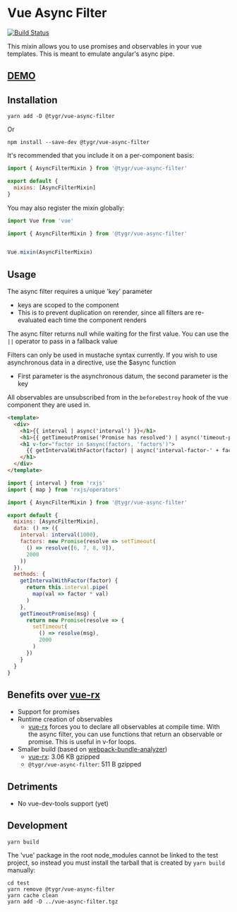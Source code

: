 # Vue Async Filter

[![Build Status](https://travis-ci.org/tylergrinn/vue-async-filter.svg?branch=master)](https://travis-ci.org/tylergrinn/vue-async-filter)

This mixin allows you to use promises and observables in your vue templates. This is meant to emulate angular's async pipe.

## [DEMO](http://vue-async-filter.surge.sh)

## Installation

```
yarn add -D @tygr/vue-async-filter
```
Or
```
npm install --save-dev @tygr/vue-async-filter
```

It's recommended that you include it on a per-component basis:

```js
import { AsyncFilterMixin } from '@tygr/vue-async-filter'

export default {
  mixins: [AsyncFilterMixin]
}
```

You may also register the mixin globally:

```js
import Vue from 'vue'

import { AsyncFilterMixin } from '@tygr/vue-async-filter'


Vue.mixin(AsyncFilterMixin)
```

## Usage

The async filter requires a unique 'key' parameter
  - keys are scoped to the component
  - This is to prevent duplication on rerender, since all filters are re-evaluated each time the component renders

The async filter returns null while waiting for the first value. You can use the `||` operator to pass in a fallback value

Filters can only be used in mustache syntax currently. If you wish to use asynchronous data in a directive, use the $async function
  - First parameter is the asynchronous datum, the second parameter is the key

All observables are unsubscribed from in the `beforeDestroy` hook of the vue component they are used in.

```html
<template>
  <div>
    <h1>{{ interval | async('interval') }}</h1>
    <h1>{{ getTimeoutPromise('Promise has resolved') | async('timeout-promise') || 'loading...' }}</h1>
    <h1 v-for="factor in $async(factors, 'factors')">
      {{ getIntervalWithFactor(factor) | async('interval-factor-' + factor) }}
    </h1>
  </div>
</template>
```
```js
import { interval } from 'rxjs'
import { map } from 'rxjs/operators'

import { AsyncFilterMixin } from '@tygr/vue-async-filter'

export default {
  mixins: [AsyncFilterMixin],
  data: () => ({
    interval: interval(1000),
    factors: new Promise(resolve => setTimeout(
      () => resolve([6, 7, 8, 9]),
      2000
    ))
  }),
  methods: {
    getIntervalWithFactor(factor) {
      return this.interval.pipe(
        map(val => factor * val)
      )
    },
    getTimeoutPromise(msg) {
      return new Promise(resolve => {
        setTimeout(
          () => resolve(msg),
          2000
        )
      })
    }
  }
}
```

## Benefits over [vue-rx](https://github.com/vuejs/vue-rx)

* Support for promises
* Runtime creation of observables
  - [vue-rx](https://github.com/vuejs/vue-rx) forces you to declare all observables at compile time. With the async filter, you can use functions that return an observable or promise. This is useful in v-for loops.
* Smaller build (based on [webpack-bundle-analyzer](https://github.com/webpack-contrib/webpack-bundle-analyzer))
  - [vue-rx](https://github.com/vuejs/vue-rx): 3.06 KB gzipped
  - `@tygr/vue-async-filter`: 511 B gzipped

## Detriments

* No vue-dev-tools support (yet)

## Development

```
yarn build
```

The 'vue' package in the root node_modules cannot be linked to the test project, so instead you must install the tarball that is created by `yarn build` manually:

```
cd test
yarn remove @tygr/vue-async-filter
yarn cache clean
yarn add -D ../vue-async-filter.tgz
```
